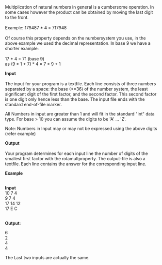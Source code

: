 <p>Multiplication of natural numbers in general is a cumbersome operation. In some cases however the product can be obtained by moving the last digit to the front.<br><br>Example: 179487 * 4 = 717948<br><br>Of course this property depends on the numbersystem you use, in the above example we used the decimal representation. In base 9 we have a shorter example:<br><br>17 * 4 = 71 (base 9)<br>as (9 * 1 + 7) * 4 = 7 * 9 + 1</p>
<p><strong>Input</strong><br><br>The input for your program is a textfile. Each line consists of three numbers separated by a space: the base (&lt;=36) of the number system, the least significant digit of the first factor, and the second factor. This second factor is one digit only hence less than the base. The input file ends with the standard end-of-file marker.</p>
<p>All Numbers in input are greater than 1 and will fit in the standard "int" data type. For base &gt; 10 you can assume the digits to be 'A' ... 'Z'.</p>
<p>Note: Numbers in Input may or may not be expressed using the above digits (refer example)</p>
<p><strong>Output<br></strong><br>Your program determines for each input line the number of digits of the smallest first factor with the rotamultproperty. The output-file is also a textfile. Each line contains the answer for the corresponding input line.<br><strong></strong></p>
<p><strong>Example</strong></p>
<p><strong><br>Input</strong><br>10 7 4<br>9 7 4<br>17 14 12<br>17 E C</p>
<p><br><strong>Output:&nbsp;</strong></p>
<p>6<br>2<br>4<br>4</p>
<p>The Last two inputs are actually the same.</p>